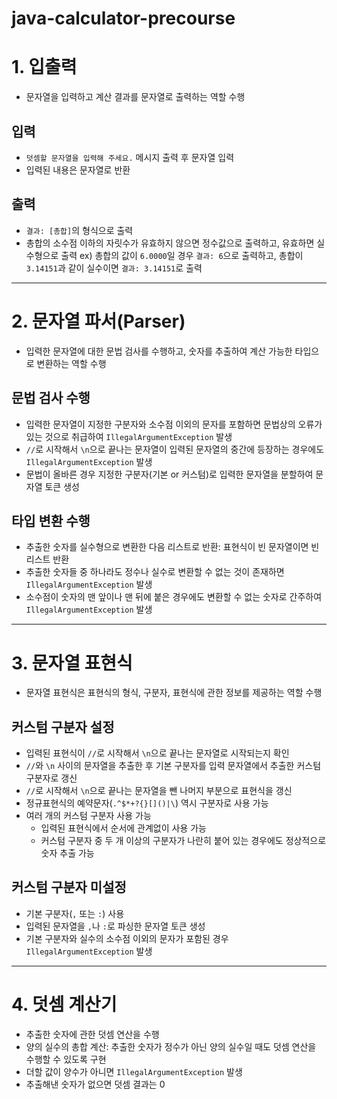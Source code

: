 # java-calculator-precourse

# 1. 입출력

* 문자열을 입력하고 계산 결과를 문자열로 출력하는 역할 수행

## 입력

* `덧셈할 문자열을 입력해 주세요.` 메시지 출력 후 문자열 입력
* 입력된 내용은 문자열로 반환

## 출력 

* `결과: [총합]`의 형식으로 출력
* 총합의 소수점 이하의 자릿수가 유효하지 않으면 정수값으로 출력하고, 유효하면 실수형으로 출력
  ex) 총합의 값이 `6.0000`일 경우 `결과: 6`으로 출력하고, 총합이 `3.14151`과 같이 실수이면 `결과: 3.14151`로 출력

---

# 2. 문자열 파서(Parser)

* 입력한 문자열에 대한 문법 검사를 수행하고, 숫자를 추출하여 계산 가능한 타입으로 변환하는 역할 수행

## 문법 검사 수행
  * 입력한 문자열이 지정한 구분자와 소수점 이외의 문자를 포함하면 문법상의 오류가 있는 것으로 취급하여 `IllegalArgumentException` 발생
  * `//`로 시작해서 `\n`으로 끝나는 문자열이 입력된 문자열의 중간에 등장하는 경우에도 `IllegalArgumentException` 발생
  * 문법이 올바른 경우 지정한 구분자(기본 or 커스텀)로 입력한 문자열을 분할하여 문자열 토큰 생성

## 타입 변환 수행
  * 추출한 숫자를 실수형으로 변환한 다음 리스트로 반환: 표현식이 빈 문자열이면 빈 리스트 반환
  * 추출한 숫자들 중 하나라도 정수나 실수로 변환할 수 없는 것이 존재하면 `IllegalArgumentException` 발생
  * 소수점이 숫자의 맨 앞이나 맨 뒤에 붙은 경우에도 변환할 수 없는 숫자로 간주하여 `IllegalArgumentException` 발생

---

# 3. 문자열 표현식

* 문자열 표현식은 표현식의 형식, 구분자, 표현식에 관한 정보를 제공하는 역할 수행

## 커스텀 구분자 설정
  * 입력된 표현식이 `//`로 시작해서 `\n`으로 끝나는 문자열로 시작되는지 확인
  * `//`와 `\n` 사이의 문자열을 추출한 후 기본 구분자를 입력 문자열에서 추출한 커스텀 구분자로 갱신 
  * `//`로 시작해서 `\n`으로 끝나는 문자열을 뺀 나머지 부분으로 표현식을 갱신
  * 정규표현식의 예약문자(`.^$*+?{}[]()|\`) 역시 구분자로 사용 가능
  * 여러 개의 커스텀 구분자 사용 가능
    - 입력된 표현식에서 순서에 관계없이 사용 가능
    - 커스텀 구분자 중 두 개 이상의 구분자가 나란히 붙어 있는 경우에도 정상적으로 숫자 추출 가능

## 커스텀 구분자 미설정
  * 기본 구분자(`,` 또는 `:`) 사용
  * 입력된 문자열을 `,`나 `:`로 파싱한 문자열 토큰 생성
  * 기본 구분자와 실수의 소수점 이외의 문자가 포함된 경우 `IllegalArgumentException` 발생

---

# 4. 덧셈 계산기

* 추출한 숫자에 관한 덧셈 연산을 수행
* 양의 실수의 총합 계산: 추출한 숫자가 정수가 아닌 양의 실수일 때도 덧셈 연산을 수행할 수 있도록 구현
* 더할 값이 양수가 아니면 `IllegalArgumentException` 발생
* 추출해낸 숫자가 없으면 덧셈 결과는 0
